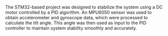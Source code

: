 The STM32-based project was designed to stabilize the system using a DC motor controlled by a PID algorithm. An MPU6050 sensor was used to obtain accelerometer and gyroscope data, which were processed to calculate the tilt angle. This angle was then used as input to the PID controller to maintain system stability smoothly and accurately.
